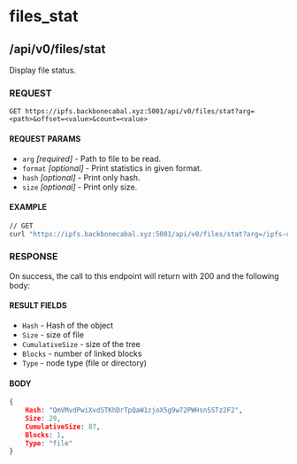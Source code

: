 # files_stat

## /api/v0/files/stat

Display file status.

### REQUEST

`GET https://ipfs.backbonecabal.xyz:5001/api/v0/files/stat?arg=<path>&offset=<value>&count=<value>`

#### REQUEST PARAMS
- `arg` _[required]_ - Path to file to be read.
- `format` _[optional]_ - Print statistics in given format.
- `hash` _[optional]_ - Print only hash.
- `size` _[optional]_ - Print only size.

#### EXAMPLE
```bash
// GET
curl "https://ipfs.backbonecabal.xyz:5001/api/v0/files/stat?arg=/ipfs-docs-example"
```

### RESPONSE

On success, the call to this endpoint will return with 200 and the following body:

#### RESULT FIELDS
- `Hash` - Hash of the object
- `Size` - size of file
- `CumulativeSize` - size of the tree
- `Blocks` - number of linked blocks
- `Type` - node type (file or directory)


#### BODY
```json
{
    Hash: "QmVMvdPwiXvdSTKhDrTpQaW1zjoX5g9w72PWHsnSSTz2F2",
    Size: 29,
    CumulativeSize: 87,
    Blocks: 1,
    Type: "file"
}
```